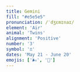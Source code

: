 ```yaml
---
title: Gemini
fill: "#e5e5e5"
pronunciation: /ˈdʒɛmɪnaɪ/
element: 'Air'
animal: 'Twins'
alignment: 'Positive'
number: '3'
symbol: '♊'
dates: 'May 21 - June 20'
emojis: ['🌬️', '👯']
---
```

